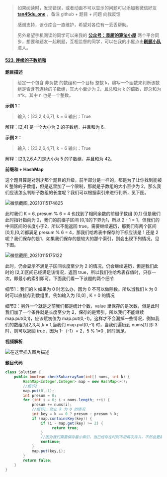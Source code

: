 > 如果阅读时，发现错误，或者动画不可以显示的问题可以添加我微信好友  **[tan45du_one](https://raw.githubusercontent.com/tan45du/tan45du.github.io/master/个人微信.15egrcgqd94w.jpg)** ，备注  github  + 题目 + 问题  向我反馈
>
> 感谢支持，该仓库会一直维护，希望对各位有一丢丢帮助。
>
> 另外希望手机阅读的同学可以来我的 <u>[**公众号：袁厨的算法小屋**](https://raw.githubusercontent.com/tan45du/test/master/微信图片_20210320152235.2pthdebvh1c0.png)</u> 两个平台同步，想要和题友一起刷题，互相监督的同学，可以在我的小屋点击<u>[**刷题小队**](https://raw.githubusercontent.com/tan45du/test/master/微信图片_20210320152235.2pthdebvh1c0.png)</u>进入。 

#### [523. 连续的子数组和](https://leetcode-cn.com/problems/continuous-subarray-sum/)

**题目描述**

> 给定一个包含 非负数 的数组和一个目标 整数 k，编写一个函数来判断该数组是否含有连续的子数组，其大小至少为 2，且总和为 k 的倍数，即总和为 n*k，其中 n 也是一个整数。 

**示例 1：**

> 输入：[23,2,4,6,7], k = 6
> 输出：True

解释：[2,4] 是一个大小为 2 的子数组，并且和为 6。

**示例 2：**

> 输入：[23,2,6,4,7], k = 6
> 输出：True

解释：[23,2,6,4,7]是大小为 5 的子数组，并且和为 42。

**前缀和 + HashMap**

这个题目算是对刚才那个题目的升级，前半部分是一样的，都是为了让你找到能被 K 整除的子数组，但是这里加了一个限制，那就是子数组的大小至少为 2，那么我们应该怎么判断子数组的长度呢？我们可以根据索引来进行判断，见下图。

![微信截图_20210115174825](https://img-blog.csdnimg.cn/img_convert/953d09fbfffab9298152e143a39c85c0.png)

此时我们 K = 6, presum % 6 = 4  也找到了相同余数的前缀子数组 [0,1] 但是我们此时指针指向为 2，我们的前缀子区间 [0,1]的下界为1，所以 2 - 1 = 1，但我们的中间区间的长度小于2，所以不能返回 true，需要继续遍历，那我们有两个区间[0,1],[0,2]都满足 presum % 6 = 4，那我们哈希表中保存的下标应该是 1 还是 2 呢？我们保存的是1，如果我们保存的是较大的那个索引，则会出现下列情况，见下图。

![微信截图_20210115175122](https://img-blog.csdnimg.cn/img_convert/7bbd04ac578074d5fbccae7ab384f061.png) 

此时，仍会显示不满足子区间长度至少为 2 的情况，仍会继续遍历，但是我们此时的 [2,3]区间已经满足该情况，返回 true，所以我们往哈希表存值时，只存一次，即最小的索引即可。下面我们看一下该题的两个细节

细节1：我们的 k 如果为 0 时怎么办，因为 0 不可以做除数。所以当我们 k 为 0 时可以直接存到数组里，例如输入为  [0,0] , K = 0 的情况

细节2：另外一个就是之前我们都是统计个数，value 里保存的是次数，但是此时我们加了一个条件就是长度至少为 2，保存的是索引，所以我们不能继续 map.put(0,1)，应该赋初值为 map.put(0,-1)。这样才不会漏掉一些情况，例如我们的数组为[2,3,4],k = 1,当我们 map.put(0,-1) 时，当我们遍历到 nums[1] 即 3 时，则可以返回 true，因为 1-（-1）= 2，5 % 1=0 , 同时满足。

**视频解析**

![在这里插入图片描述](https://img-blog.csdnimg.cn/20210318094237943.gif#pic_center)

**题目代码**

```java
class Solution {
    public boolean checkSubarraySum(int[] nums, int k) {
        HashMap<Integer,Integer> map = new HashMap<>();
        //细节2
        map.put(0,-1);
        int presum = 0;
        for (int i = 0; i < nums.length; ++i) {
            presum += nums[i];
            //细节1，防止 k 为 0 的情况
            int key = k == 0 ? presum : presum % k;
            if (map.containsKey(key)) {
                if (i - map.get(key) >= 2) {
                     return true;
                }
                //因为我们需要保存最小索引，当已经存在时则不用再次存入，不然会更新索引值
                continue;           
            } 
            map.put(key,i);                  
        }
        return false;
    }
}
```



